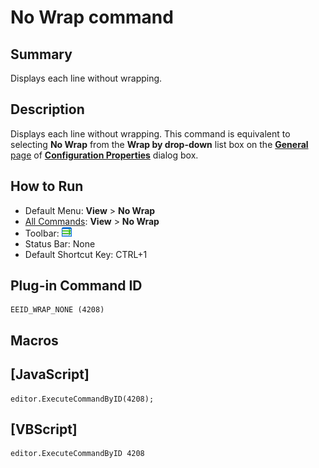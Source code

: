 # No Wrap command

## Summary

Displays each line without wrapping.

## Description

Displays each line without wrapping. This command is equivalent to
selecting **No Wrap** from the
**Wrap by drop-down** list box
on the [**General** page](../../dlg/properties/general/index)
of **[Configuration Properties](../../dlg/properties/index)** dialog box.

## How to Run

- Default Menu: **View** \> **No Wrap**
- [All Commands](../tools/all_commands): **View** >
**No Wrap**
- Toolbar: ![](../../images/wrapnone.gif)
- Status Bar: None
- Default Shortcut Key: CTRL+1

## Plug-in Command ID

```
EEID_WRAP_NONE (4208)
```

## Macros

## \[JavaScript\]

```
editor.ExecuteCommandByID(4208);
```

## \[VBScript\]

```
editor.ExecuteCommandByID 4208
```
